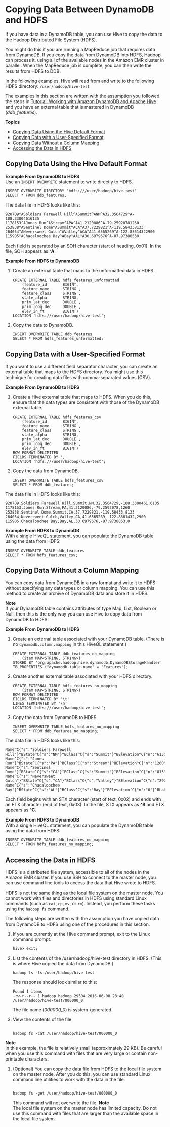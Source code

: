 # Copying Data Between DynamoDB and HDFS<a name="EMRforDynamoDB.CopyingData.HDFS"></a>

If you have data in a DynamoDB table, you can use Hive to copy the data to the Hadoop Distributed File System \(HDFS\)\.

You might do this if you are running a MapReduce job that requires data from DynamoDB\. If you copy the data from DynamoDB into HDFS, Hadoop can process it, using all of the available nodes in the Amazon EMR cluster in parallel\. When the MapReduce job is complete, you can then write the results from HDFS to DDB\.

In the following examples, Hive will read from and write to the following HDFS directory: `/user/hadoop/hive-test`

The examples in this section are written with the assumption you followed the steps in [Tutorial: Working with Amazon DynamoDB and Apache Hive](EMRforDynamoDB.Tutorial.md) and you have an external table that is mastered in DynamoDB \(*ddb\_features*\)\.

**Topics**
+ [Copying Data Using the Hive Default Format](#EMRforDynamoDB.CopyingData.HDFS.DefaultFormat)
+ [Copying Data with a User\-Specified Format](#EMRforDynamoDB.CopyingData.HDFS.UserSpecifiedFormat)
+ [Copying Data Without a Column Mapping](#EMRforDynamoDB.CopyingData.HDFS.NoColumnMapping)
+ [Accessing the Data in HDFS](#EMRforDynamoDB.CopyingData.HDFS.ViewingData)

## Copying Data Using the Hive Default Format<a name="EMRforDynamoDB.CopyingData.HDFS.DefaultFormat"></a>

**Example From DynamoDB to HDFS**  
Use an `INSERT OVERWRITE` statement to write directly to HDFS\.  

```
INSERT OVERWRITE DIRECTORY 'hdfs:///user/hadoop/hive-test'
SELECT * FROM ddb_features;
```
The data file in HDFS looks like this:  

```
920709^ASoldiers Farewell Hill^ASummit^ANM^A32.3564729^A-108.33004616135
1178153^AJones Run^AStream^APA^A41.2120086^A-79.25920781260
253838^ASentinel Dome^ASummit^ACA^A37.7229821^A-119.584338133
264054^ANeversweet Gulch^AValley^ACA^A41.6565269^A-122.83614322900
115905^AChacaloochee Bay^ABay^AAL^A30.6979676^A-87.97388530
```
Each field is separated by an SOH character \(start of heading, 0x01\)\. In the file, SOH appears as **^A**\.

**Example From HDFS to DynamoDB**  

1. Create an external table that maps to the unformatted data in HDFS\.

   ```
   CREATE EXTERNAL TABLE hdfs_features_unformatted
       (feature_id       BIGINT,
       feature_name      STRING ,
       feature_class     STRING ,
       state_alpha       STRING,
       prim_lat_dec      DOUBLE ,
       prim_long_dec     DOUBLE ,
       elev_in_ft        BIGINT)
   LOCATION 'hdfs:///user/hadoop/hive-test';
   ```

1. Copy the data to DynamoDB\.

   ```
   INSERT OVERWRITE TABLE ddb_features
   SELECT * FROM hdfs_features_unformatted;
   ```

## Copying Data with a User\-Specified Format<a name="EMRforDynamoDB.CopyingData.HDFS.UserSpecifiedFormat"></a>

If you want to use a different field separator character, you can create an external table that maps to the HDFS directory\. You might use this technique for creating data files with comma\-separated values \(CSV\)\.

**Example From DynamoDB to HDFS**  

1. Create a Hive external table that maps to HDFS\. When you do this, ensure that the data types are consistent with those of the DynamoDB external table\.

   ```
   CREATE EXTERNAL TABLE hdfs_features_csv
       (feature_id       BIGINT,
       feature_name      STRING ,
       feature_class     STRING ,
       state_alpha       STRING,
       prim_lat_dec      DOUBLE ,
       prim_long_dec     DOUBLE ,
       elev_in_ft        BIGINT)
   ROW FORMAT DELIMITED
   FIELDS TERMINATED BY ','
   LOCATION 'hdfs:///user/hadoop/hive-test';
   ```

1. Copy the data from DynamoDB\.

   ```
   INSERT OVERWRITE TABLE hdfs_features_csv
   SELECT * FROM ddb_features;
   ```
The data file in HDFS looks like this:  

```
920709,Soldiers Farewell Hill,Summit,NM,32.3564729,-108.3300461,6135
1178153,Jones Run,Stream,PA,41.2120086,-79.2592078,1260
253838,Sentinel Dome,Summit,CA,37.7229821,-119.58433,8133
264054,Neversweet Gulch,Valley,CA,41.6565269,-122.8361432,2900
115905,Chacaloochee Bay,Bay,AL,30.6979676,-87.9738853,0
```

**Example From HDFS to DynamoDB**  
With a single HiveQL statement, you can populate the DynamoDB table using the data from HDFS:  

```
INSERT OVERWRITE TABLE ddb_features
SELECT * FROM hdfs_features_csv;
```

## Copying Data Without a Column Mapping<a name="EMRforDynamoDB.CopyingData.HDFS.NoColumnMapping"></a>

You can copy data from DynamoDB in a raw format and write it to HDFS without specifying any data types or column mapping\. You can use this method to create an archive of DynamoDB data and store it in HDFS\.

**Note**  
If your DynamoDB table contains attributes of type Map, List, Boolean or Null, then this is the only way you can use Hive to copy data from DynamoDB to HDFS\.

**Example From DynamoDB to HDFS**  

1. Create an external table associated with your DynamoDB table\. \(There is no `dynamodb.column.mapping` in this HiveQL statement\.\)

   ```
   CREATE EXTERNAL TABLE ddb_features_no_mapping 
       (item MAP<STRING, STRING>)
   STORED BY 'org.apache.hadoop.hive.dynamodb.DynamoDBStorageHandler' 
   TBLPROPERTIES ("dynamodb.table.name" = "Features");
   ```

1. Create another external table associated with your HDFS directory\.

   ```
   CREATE EXTERNAL TABLE hdfs_features_no_mapping 
       (item MAP<STRING, STRING>)
   ROW FORMAT DELIMITED
   FIELDS TERMINATED BY '\t'
   LINES TERMINATED BY '\n'
   LOCATION 'hdfs:///user/hadoop/hive-test';
   ```

1. Copy the data from DynamoDB to HDFS\.

   ```
   INSERT OVERWRITE TABLE hdfs_features_no_mapping
   SELECT * FROM ddb_features_no_mapping;
   ```
The data file in HDFS looks like this:  

```
Name^C{"s":"Soldiers Farewell Hill"}^BState^C{"s":"NM"}^BClass^C{"s":"Summit"}^BElevation^C{"n":"6135"}^BLatitude^C{"n":"32.3564729"}^BId^C{"n":"920709"}^BLongitude^C{"n":"-108.3300461"}
Name^C{"s":"Jones Run"}^BState^C{"s":"PA"}^BClass^C{"s":"Stream"}^BElevation^C{"n":"1260"}^BLatitude^C{"n":"41.2120086"}^BId^C{"n":"1178153"}^BLongitude^C{"n":"-79.2592078"}
Name^C{"s":"Sentinel Dome"}^BState^C{"s":"CA"}^BClass^C{"s":"Summit"}^BElevation^C{"n":"8133"}^BLatitude^C{"n":"37.7229821"}^BId^C{"n":"253838"}^BLongitude^C{"n":"-119.58433"}
Name^C{"s":"Neversweet Gulch"}^BState^C{"s":"CA"}^BClass^C{"s":"Valley"}^BElevation^C{"n":"2900"}^BLatitude^C{"n":"41.6565269"}^BId^C{"n":"264054"}^BLongitude^C{"n":"-122.8361432"}
Name^C{"s":"Chacaloochee Bay"}^BState^C{"s":"AL"}^BClass^C{"s":"Bay"}^BElevation^C{"n":"0"}^BLatitude^C{"n":"30.6979676"}^BId^C{"n":"115905"}^BLongitude^C{"n":"-87.9738853"}
```
Each field begins with an STX character \(start of text, 0x02\) and ends with an ETX character \(end of text, 0x03\)\. In the file, STX appears as **^B** and ETX appears as **^C**\.

**Example From HDFS to DynamoDB**  
With a single HiveQL statement, you can populate the DynamoDB table using the data from HDFS:  

```
INSERT OVERWRITE TABLE ddb_features_no_mapping
SELECT * FROM hdfs_features_no_mapping;
```

## Accessing the Data in HDFS<a name="EMRforDynamoDB.CopyingData.HDFS.ViewingData"></a>

HDFS is a distributed file system, accessible to all of the nodes in the Amazon EMR cluster\. If you use SSH to connect to the master node, you can use command line tools to access the data that Hive wrote to HDFS\.

HDFS is not the same thing as the local file system on the master node\. You cannot work with files and directories in HDFS using standard Linux commands \(such as `cat`, `cp`, `mv`, or `rm`\)\. Instead, you perform these tasks using the `hadoop fs` command\.

The following steps are written with the assumption you have copied data from DynamoDB to HDFS using one of the procedures in this section\.

1. If you are currently at the Hive command prompt, exit to the Linux command prompt\.

   ```
   hive> exit;
   ```

1. List the contents of the /user/hadoop/hive\-test directory in HDFS\. \(This is where Hive copied the data from DynamoDB\.\)

   ```
   hadoop fs -ls /user/hadoop/hive-test
   ```

   The response should look similar to this:

   ```
   Found 1 items 
   -rw-r--r-- 1 hadoop hadoop 29504 2016-06-08 23:40 /user/hadoop/hive-test/000000_0
   ```

   The file name \(*000000\_0*\) is system\-generated\.

1. View the contents of the file:

   ```
    
   hadoop fs -cat /user/hadoop/hive-test/000000_0
   ```
**Note**  
In this example, the file is relatively small \(approximately 29 KB\)\. Be careful when you use this command with files that are very large or contain non\-printable characters\.

1. \(Optional\) You can copy the data file from HDFS to the local file system on the master node\. After you do this, you can use standard Linux command line utilities to work with the data in the file\.

   ```
    
   hadoop fs -get /user/hadoop/hive-test/000000_0
   ```

   This command will not overwrite the file\.
**Note**  
The local file system on the master node has limited capacity\. Do not use this command with files that are larger than the available space in the local file system\.